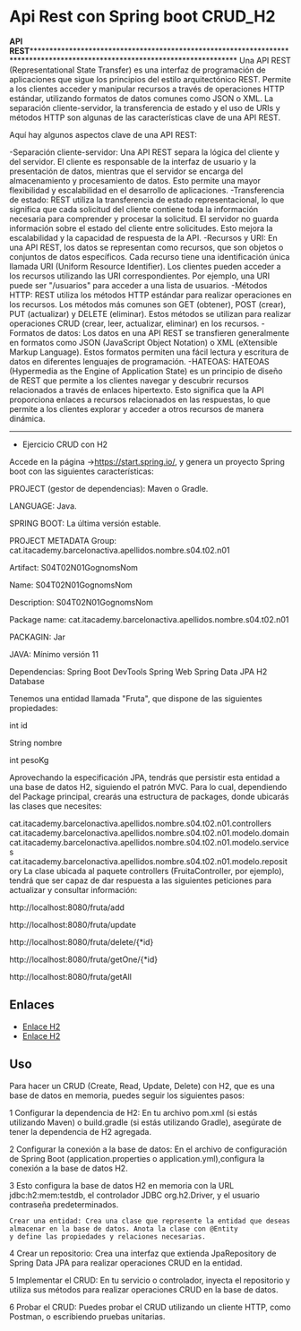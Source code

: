 # Api Rest con Spring boot CRUD_H2

****API REST********************************************************************************************************************************
Una API REST (Representational State Transfer) es una interfaz de programación de aplicaciones que sigue los principios del estilo arquitectónico REST.
Permite a los clientes acceder y manipular recursos a través de operaciones HTTP estándar, utilizando formatos de datos comunes como JSON o XML. La separación
cliente-servidor, la transferencia de estado y el uso de URIs y métodos HTTP son algunas de las características clave de una API REST.

Aquí hay algunos aspectos clave de una API REST:

  -Separación cliente-servidor: Una API REST separa la lógica del cliente y del servidor. El cliente es responsable de la interfaz de usuario y la presentación
de datos, mientras que el servidor se encarga del almacenamiento y procesamiento de datos. Esto permite una mayor flexibilidad y escalabilidad en el desarrollo
de aplicaciones.
  -Transferencia de estado: REST utiliza la transferencia de estado representacional, lo que significa que cada solicitud del cliente contiene toda la información
necesaria para comprender y procesar la solicitud. El servidor no guarda información sobre el estado del cliente entre solicitudes. Esto mejora la escalabilidad
y la capacidad de respuesta de la API.
  -Recursos y URI: En una API REST, los datos se representan como recursos, que son objetos o conjuntos de datos específicos. Cada recurso tiene una identificación
única llamada URI (Uniform Resource Identifier). Los clientes pueden acceder a los recursos utilizando las URI correspondientes. Por ejemplo, una URI puede ser
"/usuarios" para acceder a una lista de usuarios.
  -Métodos HTTP: REST utiliza los métodos HTTP estándar para realizar operaciones en los recursos. Los métodos más comunes son GET (obtener), POST (crear), PUT
(actualizar) y DELETE (eliminar). Estos métodos se utilizan para realizar operaciones CRUD (crear, leer, actualizar, eliminar) en los recursos.
  -Formatos de datos: Los datos en una API REST se transfieren generalmente en formatos como JSON (JavaScript Object Notation) o XML (eXtensible Markup Language).
Estos formatos permiten una fácil lectura y escritura de datos en diferentes lenguajes de programación.
  -HATEOAS: HATEOAS (Hypermedia as the Engine of Application State) es un principio de diseño de REST que permite a los clientes navegar y descubrir recursos 
relacionados a través de enlaces hipertexto. Esto significa que la API proporciona enlaces a recursos relacionados en las respuestas, lo que permite a los 
clientes explorar y acceder a otros recursos de manera dinámica.
************************************************************************************************************************************************************ 

- Ejercicio CRUD con H2

Accede en la página ->https://start.spring.io/, y genera un proyecto Spring boot con las siguientes características:

PROJECT (gestor de dependencias): Maven o Gradle.

LANGUAGE:                         Java.

SPRING BOOT:                     La última versión estable.

PROJECT METADATA Group:          cat.itacademy.barcelonactiva.apellidos.nombre.s04.t02.n01

Artifact:                        S04T02N01GognomsNom

Name:                            S04T02N01GognomsNom

Description:                     S04T02N01GognomsNom

Package name:                    cat.itacademy.barcelonactiva.apellidos.nombre.s04.t02.n01

PACKAGIN:                        Jar

JAVA:                            Mínimo versión 11

Dependencias:
                                 Spring Boot DevTools
                                 Spring Web
                                 Spring Data JPA
                                 H2 Database

Tenemos una entidad llamada "Fruta", que dispone de las siguientes propiedades:

int id

String nombre

int pesoKg

Aprovechando la especificación JPA, tendrás que persistir esta entidad a una base de datos H2, siguiendo el patrón MVC. 
Para lo cual, dependiendo del Package principal, crearás una estructura de packages, donde ubicarás las clases que necesites:

cat.itacademy.barcelonactiva.apellidos.nombre.s04.t02.n01.controllers
cat.itacademy.barcelonactiva.apellidos.nombre.s04.t02.n01.modelo.domain
cat.itacademy.barcelonactiva.apellidos.nombre.s04.t02.n01.modelo.services
cat.itacademy.barcelonactiva.apellidos.nombre.s04.t02.n01.modelo.repository
La clase ubicada al paquete controllers (FruitaController, por ejemplo), tendrá que ser capaz de dar respuesta a las siguientes
peticiones para actualizar y consultar información:

http://localhost:8080/fruta/add

http://localhost:8080/fruta/update

http://localhost:8080/fruta/delete/{*id}

http://localhost:8080/fruta/getOne/{*id}

http://localhost:8080/fruta/getAll

## Enlaces

   - [Enlace H2]([(https://www.youtube.com/watch?v=M7lhQMzzHWU&t=199s)])
   - [Enlace H2]([(https://www.youtube.com/watch?v=hzEpwm_Ew7I)])
     
## Uso

 Para hacer un CRUD (Create, Read, Update, Delete) con H2, que es una base de datos en memoria, puedes seguir los siguientes pasos:

  1 Configurar la dependencia de H2: En tu archivo pom.xml (si estás utilizando Maven) o build.gradle (si estás utilizando Gradle),
  asegúrate de tener la dependencia de H2 agregada.
  
  2 Configurar la conexión a la base de datos: En el archivo de configuración de Spring Boot (application.properties o application.yml),configura la conexión a la base de datos H2.
   
  3 Esto configura la base de datos H2 en memoria con la URL jdbc:h2:mem:testdb, el controlador JDBC org.h2.Driver, y el usuario 
    contraseña predeterminados.
    
    Crear una entidad: Crea una clase que represente la entidad que deseas almacenar en la base de datos. Anota la clase con @Entity
    y define las propiedades y relaciones necesarias. 
    
  4 Crear un repositorio: Crea una interfaz que extienda JpaRepository de Spring Data JPA para realizar operaciones CRUD en la entidad.
  
  5 Implementar el CRUD: En tu servicio o controlador, inyecta el repositorio y utiliza sus métodos para realizar operaciones CRUD en la base de datos.
  
  6 Probar el CRUD: Puedes probar el CRUD utilizando un cliente HTTP, como Postman, o escribiendo pruebas unitarias.
  








  
